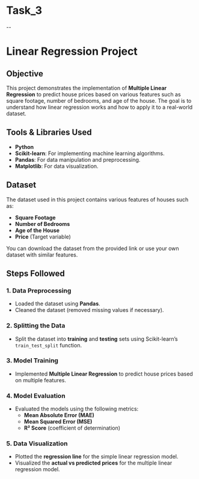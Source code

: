 # Task_3
--
# Linear Regression Project

## Objective

This project demonstrates the implementation of  **Multiple Linear Regression** to predict house prices based on various features such as square footage, number of bedrooms, and age of the house. The goal is to understand how linear regression works and how to apply it to a real-world dataset.

## Tools & Libraries Used

- **Python**
- **Scikit-learn**: For implementing machine learning algorithms.
- **Pandas**: For data manipulation and preprocessing.
- **Matplotlib**: For data visualization.

## Dataset

The dataset used in this project contains various features of houses such as:
- **Square Footage**
- **Number of Bedrooms**
- **Age of the House**
- **Price** (Target variable)

You can download the dataset from the provided link or use your own dataset with similar features.

## Steps Followed

### 1. Data Preprocessing
- Loaded the dataset using **Pandas**.
- Cleaned the dataset (removed missing values if necessary).
  
### 2. Splitting the Data
- Split the dataset into **training** and **testing** sets using Scikit-learn’s `train_test_split` function.

### 3. Model Training
- Implemented **Multiple Linear Regression** to predict house prices based on multiple features.

### 4. Model Evaluation
- Evaluated the models using the following metrics:
  - **Mean Absolute Error (MAE)**
  - **Mean Squared Error (MSE)**
  - **R² Score** (coefficient of determination)

### 5. Data Visualization
- Plotted the **regression line** for the simple linear regression model.
- Visualized the **actual vs predicted prices** for the multiple linear regression model.
